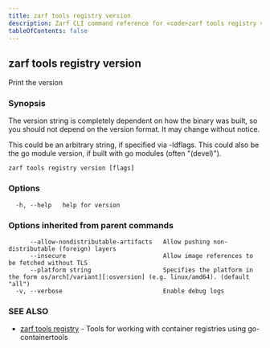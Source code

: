 ```yaml
---
title: zarf tools registry version
description: Zarf CLI command reference for <code>zarf tools registry version</code>.
tableOfContents: false
---
```


## zarf tools registry version

Print the version

### Synopsis

The version string is completely dependent on how the binary was built, so you should not depend on the version format. It may change without notice.

This could be an arbitrary string, if specified via -ldflags.
This could also be the go module version, if built with go modules (often "(devel)").

```
zarf tools registry version [flags]
```

### Options

```
  -h, --help   help for version
```

### Options inherited from parent commands

```
      --allow-nondistributable-artifacts   Allow pushing non-distributable (foreign) layers
      --insecure                           Allow image references to be fetched without TLS
      --platform string                    Specifies the platform in the form os/arch[/variant][:osversion] (e.g. linux/amd64). (default "all")
  -v, --verbose                            Enable debug logs
```

### SEE ALSO

* [zarf tools registry](/commands/zarf_tools_registry/)	 - Tools for working with container registries using go-containertools

